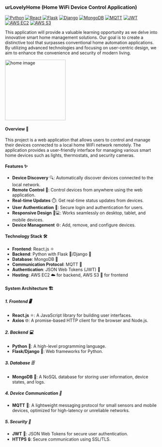 ### urLovelyHome (Home WiFi Device Control Application)

[![Python](https://img.shields.io/badge/Python-3.6%2B-blue?style=flat&logo=python)](https://www.python.org/)
[![React](https://img.shields.io/badge/React-17.0%2B-61DAFB?style=flat&logo=react)](https://reactjs.org/)
[![Flask](https://img.shields.io/badge/Flask-1.1.2%2B-black?style=flat&logo=flask)](https://flask.palletsprojects.com/)
[![Django](https://img.shields.io/badge/Django-3.0%2B-green?style=flat&logo=django)](https://www.djangoproject.com/)
[![MongoDB](https://img.shields.io/badge/MongoDB-4.4%2B-47A248?style=flat&logo=mongodb)](https://www.mongodb.com/)
[![MQTT](https://img.shields.io/badge/MQTT-3.1.1%2B-orange?style=flat&logo=mqtt)](https://mqtt.org/)
[![JWT](https://img.shields.io/badge/JWT-0.2.0%2B-000000?style=flat&logo=json-web-tokens)](https://jwt.io/)
[![AWS EC2](https://img.shields.io/badge/AWS%20EC2-2.0%2B-FF9900?style=flat&logo=amazon-ec2)](https://aws.amazon.com/ec2/)
[![AWS S3](https://img.shields.io/badge/AWS%20S3-2.0%2B-569A31?style=flat&logo=amazon-s3)](https://aws.amazon.com/s3/)

This application will provide a valuable learning opportunity as we delve into innovative smart home management solutions. Our goal is to create a distinctive tool that surpasses conventional home automation applications. By utilizing advanced technologies and focusing on user-centric design, we aim to enhance the convenience and security of modern living.

<img src="https://github.com/user-attachments/assets/bfac926d-c369-4814-b769-95cd12ccdfa1" alt="home image" height="200">

#### Overview 🌟

This project is a web application that allows users to control and manage their devices connected to a local home WiFi network remotely. The application provides a user-friendly interface for managing various smart home devices such as lights, thermostats, and security cameras.

#### Features ✨

- **Device Discovery** 🔍: Automatically discover devices connected to the local network.
- **Remote Control** 📡: Control devices from anywhere using the web application.
- **Real-time Updates** ⏱️: Get real-time status updates from devices.
- **User Authentication** 🔐: Secure login and authentication for users.
- **Responsive Design** 📱💻: Works seamlessly on desktop, tablet, and mobile devices.
- **Device Management** ⚙️: Add, remove, and configure devices.

#### Technology Stack 🛠️

- **Frontend**: React.js ⚛️
- **Backend**: Python with Flask 🐍/Django 🚀
- **Database**: MongoDB 🍃
- **Communication Protocol**: MQTT 📡
- **Authentication**: JSON Web Tokens (JWT) 🔑
- **Hosting**: AWS EC2 ☁️ for backend, AWS S3 📂 for frontend

#### System Architecture 🏗️

##### 1. Frontend 🖥️
- **React.js** ⚛️: A JavaScript library for building user interfaces.
- **Axios** 🌐: A promise-based HTTP client for the browser and Node.js.

##### 2. Backend 💻
- **Python** 🐍: A high-level programming language.
- **Flask/Django** 🚀: Web frameworks for Python.

##### 3. Database 🗄️
- **MongoDB** 🍃: A NoSQL database for storing user information, device states, and logs.

##### 4. Device Communication 📡
- **MQTT** 📡: A lightweight messaging protocol for small sensors and mobile devices, optimized for high-latency or unreliable networks.

##### 5. Security 🔐
- **JWT** 🔑: JSON Web Tokens for secure user authentication.
- **HTTPS** 🔒: Secure communication using SSL/TLS.
